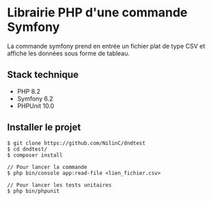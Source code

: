 # Librairie PHP d'une commande Symfony

La commande symfony prend en entrée un fichier plat de type CSV et affiche les données sous forme de tableau.

## Stack technique
* PHP 8.2
* Symfony 6.2
* PHPUnit 10.0

## Installer le projet
```
$ git clone https://github.com/NilinC/dndtest
$ cd dndtest/
$ composer install

// Pour lancer la commande
$ php bin/console app:read-file <lien_fichier.csv>

// Pour lancer les tests unitaires
$ php bin/phpunit
```
